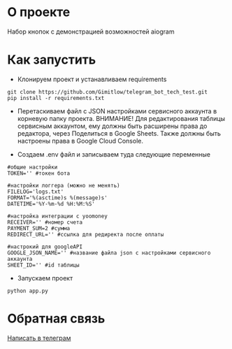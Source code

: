 # О проекте
Набор кнопок с демонстрацией возможностей aiogram

# Как запустить 
* Клонируем проект и устанавливаем requirements
```
git clone https://github.com/Gimitlow/telegram_bot_tech_test.git
pip install -r requirements.txt
```
* Перетаскиваем файл с JSON настройками сервисного аккаунта в корневую папку проекта. ВНИМАНИЕ! Для редактирования таблицы сервисным аккаунтом, ему должны быть расширены права до редактора, через Поделиться в Google Sheets. Также должны быть настроены права в Google Cloud Console.

* Создаем .env файл и записываем туда следующие переменные
```
#общие настройки   
TOKEN='' #токен бота

#настройки логгера (можно не менять)
FILELOG='logs.txt'
FORMAT='%(asctime)s %(message)s'
DATETIME='%Y-%m-%d %H:%M:%S'    

#настройка интеграции с yoomoney
RECEIVER='' #номер счета
PAYMENT_SUM=2 #сумма
REDIRECT_URL='' #ссылка для редиректа после оплаты

#настрокий для googleAPI
GOOGLE_JSON_NAME='' #название файла json c настройками сервисного аккаунта
SHEET_ID='' #id таблицы
```

* Запускаем проект
```
python app.py
```

# Обратная связь

[Написать в телеграм](https://t.me/mad_CatLon)